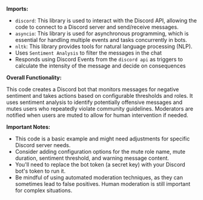 
**Imports:**

- `discord`: This library is used to interact with the Discord API, allowing the code to connect to a Discord server and send/receive messages.
- `asyncio`: This library is used for asynchronous programming, which is essential for handling multiple events and tasks concurrently in bots.
- `nltk`: This library provides tools for natural language processing (NLP).
- Uses `Sentiment Analysis` to filter the messages in the chat
- Responds using Discord Events from the `discord api` as triggers to calculate the intensity of the message and decide on consequences 


**Overall Functionality:**

This code creates a Discord bot that monitors messages for negative sentiment and takes actions based on configurable thresholds and roles. It uses sentiment analysis to identify potentially offensive messages and mutes users who repeatedly violate community guidelines. Moderators are notified when users are muted to allow for human intervention if needed.

**Important Notes:**

- This code is a basic example and might need adjustments for specific Discord server needs.
- Consider adding configuration options for the mute role name, mute duration, sentiment threshold, and warning message content.
- You'll need to replace the bot token (a secret key) with your Discord bot's token to run it.
- Be mindful of using automated moderation techniques, as they can sometimes lead to false positives. Human moderation is still important for complex situations.
